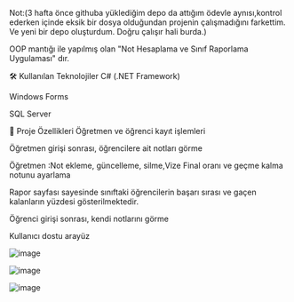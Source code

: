 Not:(3 hafta önce githuba yüklediğim depo da attığım ödevle aynısı,kontrol ederken içinde eksik bir dosya olduğundan projenin çalışmadığını farkettim. Ve yeni bir depo oluşturdum. Doğru çalışır hali burda.)


OOP mantığı ile yapılmış olan "Not Hesaplama ve Sınıf Raporlama Uygulaması" dır.

🛠️ Kullanılan Teknolojiler C# (.NET Framework)

Windows Forms

SQL Server




📁 Proje Özellikleri Öğretmen ve öğrenci kayıt işlemleri

Öğretmen girişi sonrası, öğrencilere ait notları görme

Öğretmen :Not ekleme, güncelleme, silme,Vize Final oranı ve geçme kalma notunu ayarlama

Rapor sayfası sayesinde sınıftaki öğrencilerin başarı sırası ve gaçen kalanların yüzdesi gösterilmektedir.

Öğrenci girişi sonrası, kendi notlarını görme

Kullanıcı dostu arayüz





![image](https://github.com/user-attachments/assets/df761fcd-755e-4e8b-a54a-b0d587be5c23)

![image](https://github.com/user-attachments/assets/db79a1fc-8245-45fb-9ddf-110040efe874)

![image](https://github.com/user-attachments/assets/840d5b5c-b575-4e23-b587-ee6618cb7e69)



